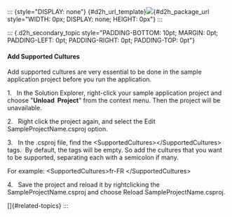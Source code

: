 ::: {style="DISPLAY: none"}
[](ms-xhelp:///?Id=d2h_url_template){#d2h_url_template}![](!package_url!){#d2h_package_url style="WIDTH: 0px; DISPLAY: none; HEIGHT: 0px"}
:::

::: {.d2h_secondary_topic style="PADDING-BOTTOM: 10pt; MARGIN: 0pt; PADDING-LEFT: 0pt; PADDING-RIGHT: 0pt; PADDING-TOP: 0pt"}
#### Add Supported Cultures

Add supported cultures are very essential to be done in the sample application project before you run the application.

1.   In the Solution Explorer, right-click your sample application project and choose "**Unload  Project**" from the context menu. Then the project will be unavailable.

2.   Right click the project again, and select the Edit SampleProjectName.csproj option.

3.   In the .csproj file, find the \<SupportedCultures\>\</SupportedCultures\> tags.  By default, the tags will be empty. So add the cultures that you want to be supported, separating each with a semicolon if many.

For example: \<SupportedCultures\>fr-FR \</SupportedCultures\>

4.   Save the project and reload it by rightclicking the SampleProjectName.csproj and choose Reload SampleProjectName.csproj.

[]{#related-topics}
:::
